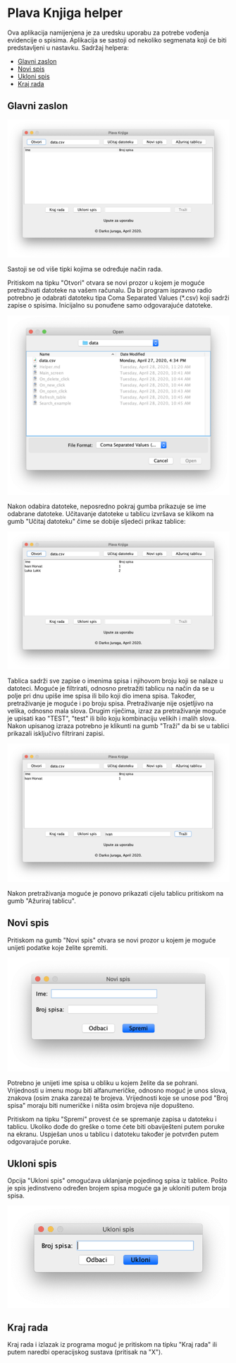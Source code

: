 # Plava Knjiga helper
Ova aplikacija namijenjena je za uredsku uporabu za potrebe vođenja evidencije
o spisima. Aplikacija se sastoji od nekoliko segmenata koji će biti predstavljeni u
nastavku.
Sadržaj helpera:
- [Glavni zaslon](#glavni-zaslon)
- [Novi spis](#novi-spis)
- [Ukloni spis](#ukloni-spis)
- [Kraj rada](#kraj-rada)

## Glavni zaslon
![Glavni zaslon](https://github.com/djurag/File_book/blob/master/data/Main_screen.png)

Sastoji se od više tipki kojima se određuje način rada. 

Pritiskom na tipku "Otvori" otvara se novi prozor u kojem je moguće pretraživati
datoteke na vašem računalu. Da bi program ispravno radio potrebno je odabrati
datoteku tipa Coma Separated Values (*.csv) koji sadrži zapise o spisima. Inicijalno
su ponuđene samo odgovarajuće datoteke.

![Otvori](https://github.com/djurag/File_book/blob/master/data/On_open_click.png)

Nakon odabira datoteke, neposredno pokraj gumba prikazuje se ime odabrane datoteke.
Učitavanje datoteke u tablicu izvršava se klikom na gumb "Učitaj datoteku" čime se
dobije sljedeći prikaz tablice:

![Ucitana tablica](https://github.com/djurag/File_book/blob/master/data/Refresh_table.png)

Tablica sadrži sve zapise o imenima spisa i njihovom broju koji se nalaze u datoteci.
Moguće je filtrirati, odnosno pretražiti tablicu na način da se u polje pri dnu 
upiše ime spisa ili bilo koji dio imena spisa. Također, pretraživanje je moguće i
po broju spisa. Pretraživanje nije osjetljivo na velika, odnosno mala slova. Drugim
riječima, izraz za pretraživanje moguće je upisati kao "TEST", "test" ili bilo 
koju kombinaciju velikih i malih slova. Nakon upisanog izraza potrebno je klikunti
na gumb "Traži" da bi se u tablici prikazali isključivo filtrirani zapisi.

![Pretrazivanje](https://github.com/djurag/File_book/blob/master/data/Search_example.png)

Nakon pretraživanja moguće je ponovo prikazati cijelu tablicu pritiskom na gumb
"Ažuriraj tablicu".

## Novi spis
Pritiskom na gumb "Novi spis" otvara se novi prozor u kojem je moguće unijeti
podatke koje želite spremiti.

![Novi spis](https://github.com/djurag/File_book/blob/master/data/On_new_click.png)

Potrebno je unijeti ime spisa u obliku u kojem želite da se pohrani. Vrijednosti
u imenu mogu biti alfanumeričke, odnosno moguć je unos slova, znakova (osim znaka
zareza) te brojeva. Vrijednosti koje se unose pod "Broj spisa" moraju biti
numeričke i ništa osim brojeva nije dopušteno.

Pritiskom na tipku "Spremi" provest će se spremanje zapisa u datoteku i tablicu.
Ukoliko dođe do greške o tome ćete biti obaviješteni putem poruke na ekranu. 
Uspješan unos u tablicu i datoteku također je potvrđen putem odgovarajuće poruke.

## Ukloni spis
Opcija "Ukloni spis" omogućava uklanjanje pojedinog spisa iz tablice. Pošto
je spis jedinstveno određen brojem spisa moguće ga je ukloniti putem
broja spisa.

![Obirsi spis](https://github.com/djurag/File_book/blob/master/data/On_delete_click.png)

## Kraj rada
Kraj rada i izlazak iz programa moguć je pritiskom na tipku "Kraj rada" ili
putem naredbi operacijskog sustava (pritisak na "X").
